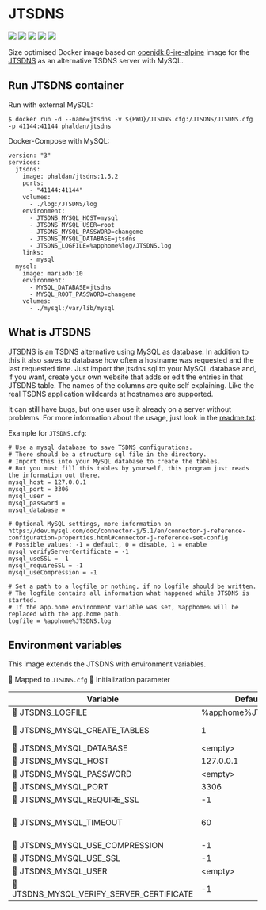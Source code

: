 # JTSDNS

[![](https://images.microbadger.com/badges/version/phaldan/jtsdns.svg)](https://microbadger.com/images/phaldan/jtsdns) [![](https://images.microbadger.com/badges/image/phaldan/jtsdns.svg)](https://microbadger.com/images/phaldan/jtsdns) [![](https://img.shields.io/docker/stars/phaldan/jtsdns.svg)](https://hub.docker.com/r/phaldan/jtsdns/) [![](https://img.shields.io/docker/pulls/phaldan/jtsdns.svg)](https://hub.docker.com/r/phaldan/jtsdns/) [![](https://img.shields.io/docker/automated/phaldan/jtsdns.svg)](https://hub.docker.com/r/phaldan/jtsdns/)

Size optimised Docker image based on [openjdk:8-jre-alpine](https://hub.docker.com/_/openjdk/) image for the [JTSDNS](https://www.stefan1200.de/forum/index.php?topic=208.0) as an alternative TSDNS server with MySQL.

## Run JTSDNS container

Run with external MySQL:
```
$ docker run -d --name=jtsdns -v ${PWD}/JTSDNS.cfg:/JTSDNS/JTSDNS.cfg -p 41144:41144 phaldan/jtsdns
```

Docker-Compose with MySQL:
```
version: "3"
services:
  jtsdns:
    image: phaldan/jtsdns:1.5.2
    ports:
      - "41144:41144"
    volumes:
      - ./log:/JTSDNS/log
    environment:
      - JTSDNS_MYSQL_HOST=mysql
      - JTSDNS_MYSQL_USER=root
      - JTSDNS_MYSQL_PASSWORD=changeme
      - JTSDNS_MYSQL_DATABASE=jtsdns
      - JTSDNS_LOGFILE=%apphome%log/JTSDNS.log
    links:
      - mysql
  mysql:
    image: mariadb:10
    environment:
      - MYSQL_DATABASE=jtsdns
      - MYSQL_ROOT_PASSWORD=changeme
    volumes:
      - ./mysql:/var/lib/mysql
```

## What is JTSDNS

[JTSDNS](https://www.stefan1200.de/forum/index.php?topic=208.0) is an TSDNS alternative using MySQL as database. In addition to this it also saves to database how often a hostname was requested and the last requested time. Just import the jtsdns.sql to your MySQL database and, if you want, create your own website that adds or edit the entries in that JTSDNS table. The names of the columns are quite self explaining. Like the real TSDNS application wildcards at hostnames are supported.

It can still have bugs, but one user use it already on a server without problems. For more information about the usage, just look in the [readme.txt](https://www.stefan1200.de/documentation/jtsdns/readme.txt).

Example for `JTSDNS.cfg`:

```
# Use a mysql database to save TSDNS configurations.
# There should be a structure sql file in the directory.
# Import this into your MySQL database to create the tables.
# But you must fill this tables by yourself, this program just reads the information out there.
mysql_host = 127.0.0.1
mysql_port = 3306
mysql_user = 
mysql_password = 
mysql_database = 

# Optional MySQL settings, more information on https://dev.mysql.com/doc/connector-j/5.1/en/connector-j-reference-configuration-properties.html#connector-j-reference-set-config
# Possible values: -1 = default, 0 = disable, 1 = enable
mysql_verifyServerCertificate = -1
mysql_useSSL = -1
mysql_requireSSL = -1
mysql_useCompression = -1

# Set a path to a logfile or nothing, if no logfile should be written.
# The logfile contains all information what happened while JTSDNS is started.
# If the app.home environment variable was set, %apphome% will be replaced with the app.home path.
logfile = %apphome%JTSDNS.log
```

## Environment variables

This image extends the JTSDNS with environment variables.

&#x1F534; Mapped to `JTSDNS.cfg` &#x1F537; Initialization parameter

|Variable|Default|Description|
|-----------|---------|---------|
|&#x1F534; JTSDNS_LOGFILE|%apphome%JTSDNS.log||
|&#x1F537; JTSDNS_MYSQL_CREATE_TABLES|1|1=Enabled, 0=Disabled|
|&#x1F534; JTSDNS_MYSQL_DATABASE|&lt;empty&gt;||
|&#x1F534; JTSDNS_MYSQL_HOST|127.0.0.1||
|&#x1F534; JTSDNS_MYSQL_PASSWORD|&lt;empty&gt;||
|&#x1F534; JTSDNS_MYSQL_PORT|3306||
|&#x1F534; JTSDNS_MYSQL_REQUIRE_SSL|-1||
|&#x1F537; JTSDNS_MYSQL_TIMEOUT|60|Connect timeout in seconds|
|&#x1F534; JTSDNS_MYSQL_USE_COMPRESSION|-1||
|&#x1F534; JTSDNS_MYSQL_USE_SSL|-1||
|&#x1F534; JTSDNS_MYSQL_USER|&lt;empty&gt;||
|&#x1F534; JTSDNS_MYSQL_VERIFY_SERVER_CERTIFICATE|-1||

